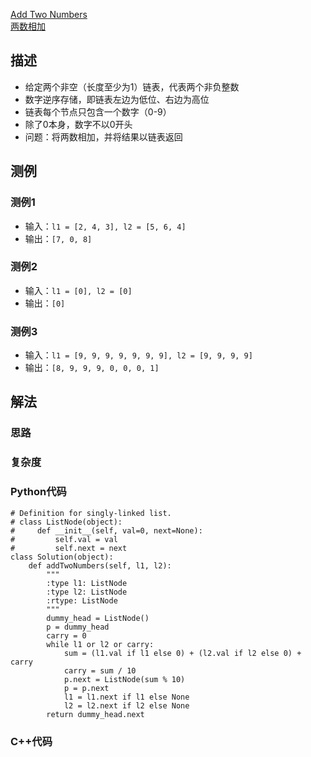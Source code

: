 [Add Two Numbers](https://leetcode.com/problems/add-two-numbers/)  
[两数相加](https://leetcode-cn.com/problems/add-two-numbers/)
## 描述
* 给定两个非空（长度至少为1）链表，代表两个非负整数
* 数字逆序存储，即链表左边为低位、右边为高位
* 链表每个节点只包含一个数字（0-9）
* 除了0本身，数字不以0开头
* 问题：将两数相加，并将结果以链表返回

## 测例
### 测例1
* 输入：`l1 = [2, 4, 3], l2 = [5, 6, 4]`
* 输出：`[7, 0, 8]`
### 测例2
* 输入：`l1 = [0], l2 = [0]`
* 输出：`[0]`
### 测例3
* 输入：`l1 = [9, 9, 9, 9, 9, 9, 9], l2 = [9, 9, 9, 9]`
* 输出：`[8, 9, 9, 9, 0, 0, 0, 1]`

## 解法
### 思路

### 复杂度

### Python代码
```
# Definition for singly-linked list.
# class ListNode(object):
#     def __init__(self, val=0, next=None):
#         self.val = val
#         self.next = next
class Solution(object):
    def addTwoNumbers(self, l1, l2):
        """
        :type l1: ListNode
        :type l2: ListNode
        :rtype: ListNode
        """
        dummy_head = ListNode()
        p = dummy_head
        carry = 0
        while l1 or l2 or carry:
            sum = (l1.val if l1 else 0) + (l2.val if l2 else 0) + carry
            carry = sum / 10
            p.next = ListNode(sum % 10)
            p = p.next
            l1 = l1.next if l1 else None
            l2 = l2.next if l2 else None
        return dummy_head.next
```
### C++代码
